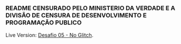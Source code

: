 ### README CENSURADO PELO MINISTERIO DA VERDADE E A DIVISÃO DE CENSURA DE DESENVOLVIMENTO E PROGRAMAÇÃO PUBLICO
Live Version: [Desafio 05 - No Glitch](https://alura-desafio-05.glitch.me/).
